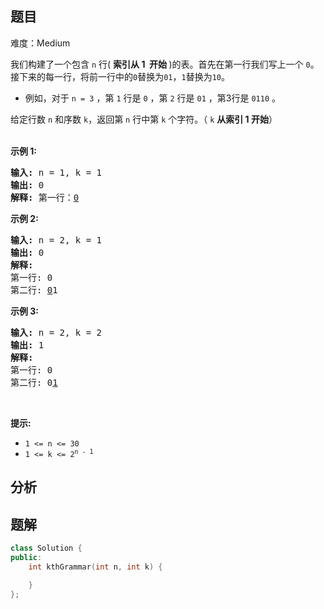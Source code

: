 
## 题目
难度：Medium
<p>我们构建了一个包含 <code>n</code> 行(&nbsp;<strong>索引从 1&nbsp; 开始&nbsp;</strong>)的表。首先在第一行我们写上一个 <code>0</code>。接下来的每一行，将前一行中的<code>0</code>替换为<code>01</code>，<code>1</code>替换为<code>10</code>。</p>

<ul>
	<li>例如，对于 <code>n = 3</code> ，第 <code>1</code> 行是 <code>0</code> ，第 <code>2</code> 行是 <code>01</code> ，第3行是 <code>0110</code> 。</li>
</ul>

<p>给定行数&nbsp;<code>n</code>&nbsp;和序数 <code>k</code>，返回第 <code>n</code> 行中第 <code>k</code>&nbsp;个字符。（&nbsp;<code>k</code>&nbsp;<strong>从索引 1 开始</strong>）</p>

<p><br />
<strong>示例 1:</strong></p>

<pre>
<strong>输入:</strong> n = 1, k = 1
<strong>输出:</strong> 0
<strong>解释: </strong>第一行：<u>0</u>
</pre>

<p><strong>示例 2:</strong></p>

<pre>
<strong>输入:</strong> n = 2, k = 1
<strong>输出:</strong> 0
<strong>解释:</strong> 
第一行: 0 
第二行: <u>0</u>1
</pre>

<p><strong>示例 3:</strong></p>

<pre>
<strong>输入:</strong> n = 2, k = 2
<strong>输出:</strong> 1
<strong>解释:</strong>
第一行: 0
第二行: 0<u>1</u>
</pre>

<p>&nbsp;</p>

<p><strong>提示:</strong></p>

<ul>
	<li><code>1 &lt;= n &lt;= 30</code></li>
	<li><code>1 &lt;= k &lt;= 2<sup>n - 1</sup></code></li>
</ul>

## 分析

## 题解
```cpp
class Solution {
public:
    int kthGrammar(int n, int k) {

    }
};
```